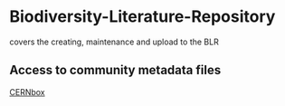 # Biodiversity-Literature-Repository
covers the creating, maintenance and upload to the BLR

## Access to community metadata files
[CERNbox](https://cernbox.cern.ch/files/link/public/pp9NVnIzfrYS124?tiles-size=1&items-per-page=100&view-mode=resource-table) 
